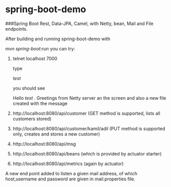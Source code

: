 # spring-boot-demo
###Spring Boot Rest, Data-JPA, Camel, with Netty, bean, Mail and File endpoints.

After building and running spring-boot-demo with</p> *mvn spring-boot:run*
you can try:</p>
1. telnet localhost 7000</p>
type</p>
*test*</p>
you should see</p> Hello *test* . Greetings from Netty server an the screen and also a new file created with the message</p>
2. http://localhost:8080/api/customer (GET method is supported, lists all customers stored)</p>
3. http://localhost:8080/api/customer/kamil/adil (PUT method is supported only, creates and stores a new customer) </p>
4. http://localhost:8080/api/msg</p>
5. http://localhost:8080/api/beans (which is provided by actuator starter)</p>
6. http://localhost:8080/api/metrics (again by actuator)</p>

A new end point added to listen a given mail address, of which host,username and password are given in mail.properties file. 

